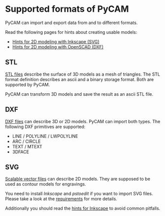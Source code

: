 Supported formats of PyCAM
==========================

PyCAM can import and export data from and to different formats.

Read the following pages for hints about creating usable models:

- [Hints for 2D modeling with Inkscape (SVG)](2d-inkscape-svg.md)
- [Hints for 2D modeling with OpenSCAD (DXF)](2d-openscad-dxf.md)

STL
---

[STL files](http://en.wikipedia.org/wiki/STL_(file_format)) describe the surface
of 3D models as a mesh of triangles. The STL format definition describes
an ascii and a binary storage format. Both are supported by PyCAM.

PyCAM can transform 3D models and save the result as an ascii STL file.

DXF
---

[DXF files](http://en.wikipedia.org/wiki/DXF_(file_format)) can describe 3D or
2D models. PyCAM can import both types. The following DXF primitives are
supported:

-   LINE / POLYLINE / LWPOLYLINE
-   ARC / CIRCLE
-   TEXT / MTEXT
-   3DFACE

SVG
---

[Scalable vector files](http://en.wikipedia.org/wiki/Scalable_Vector_Graphics) can describe 2D
models. They are supposed to be used as contour models for engravings.

You need to install *Inkscape* and *pstoedit* if you want to import SVG
files. Please take a look at the
[requirements](requirements#Optional_external_programs) for
more details.

Additionally you should read the [hints for Inkscape](2d-inkscape-svg) to avoid 
common pitfalls.
